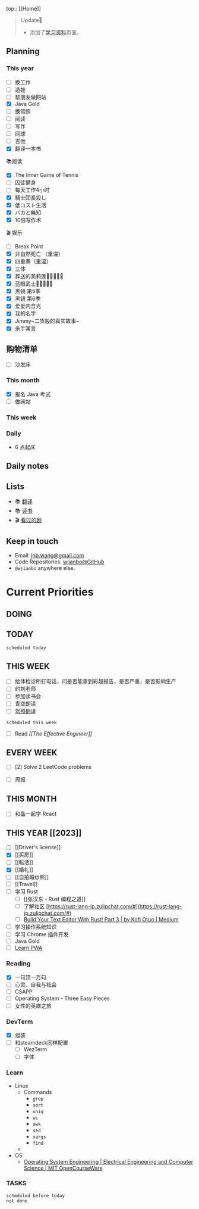 top:: [[Home]]

>Update📢
> - 添加了[学习资料](./lists/learning)页面。

## Planning
### This year

- [ ] 换工作
- [ ] 造娃
- [ ] 帮朋友做网站
- [x] Java Gold
- [ ] 换驾照
- [ ] 阅读
- [ ] 写作
- [ ] 网球
- [ ] 吉他
- [x] 翻译一本书

📚阅读

- [x] The Inner Game of Tennis
- [ ] 囚徒健身
- [ ] 每天工作4小时
- [x] 騎士団長殺し
- [x] 低コスト生活
- [x] バカと無知
- [x] 10倍写作术

🎬 娱乐

- [ ] Break Point 
- [x] 非自然死亡 （重温）
- [x] 四重奏（重温）
- [x] 三体
- [x] 葬送的芙莉莲🌟🌟🌟🌟🌟
- [x] 蓝眼武士🌟🌟🌟🌟🌟
- [x] 黑镜 第5季
- [x] 黑镜 第6季
- [x] 爱爱内含光
- [x] 我的名字
- [x] Jimmy~二货般的真实故事~
- [x] 杀手寓言

## 购物清单

- [ ] 沙发床

### This month

- [x] 报名 Java 考试
- [ ] 做网站

### This week 


### Daily

- 6 点起床
## Daily notes

## Lists

- 📚 [翻译](./lists/translations)
- 📚 [读书](./lists/books)
- 🎬 [看过的剧](./lists/series)

## Keep in touch

- Email: [jnb.wang@gmail.com](mailto:jnb.wang@gmail.com)
- Code Repositories: [wjianbo@GitHub](https://github.com/wjianbo)
- `@wjianbo` anywhere else.

# Current Priorities

## DOING


## TODAY

```tasks
scheduled today
```

## THIS WEEK

- [ ] 给体检诊所打电话，问是否能拿到彩超报告，是否严重，是否影响生产
- [ ] 约刘老师
- [ ] 参加读书会
- [ ] 青空朗读
- [ ] [驾照翻译](https://jafnavi.jp/honyaku/uketuke/mail_registration.php)

```tasks
scheduled this week
```

- [ ] Read *[[The Effective Engineer]]*

## EVERY WEEK
- [ ] [2] Solve 2 LeetCode problems 
- [ ] 周报


## THIS MONTH
- [ ] 和晶一起学 React

## THIS YEAR [[2023]]

- [ ] [[Driver's license]]
- [x] [[买房]]
- [ ] [[転活]]
- [x] [[婚礼]]
- [ ] [[自拍婚纱照]]
- [ ] [[Travel]]
- [ ] 学习 Rust
	- [ ] [[张汉东 - Rust 编程之道]]
	 - [ ] 了解社区 [https://rust-lang-jp.zulipchat.com/#](https://rust-lang-jp.zulipchat.com/#)
	 - [ ] [Build Your Text Editor With Rust! Part 3 | by Kofi Otuo | Medium](https://medium.com/@otukof/b030670fa815)
 - [ ] 学习操作系统知识
 - [ ] 学习 Chrome 插件开发
- [ ] Java Gold
- [ ] [Learn PWA](https://web.dev/learn/pwa/)

### Reading

- [x] 一句顶一万句
- [ ] 心灵、自我与社会
- [ ] CSAPP
- [ ] Operating System - Three Easy Pieces
- [ ] 女性的英雄之旅

### DevTerm
  - [x] 组装
  - [ ] 和steamdeck同样配置
	  - [ ] WezTerm
	  - [ ] 字体
### Learn

- Linux
	- Commands
		- `grep`
		- `sort`
		- `uniq`
		- `wc`
		- `awk`
		- `sed`
		- `xargs`
		- `find`
	- 
- OS
	- [Operating System Engineering | Electrical Engineering and Computer Science | MIT OpenCourseWare](https://ocw.mit.edu/courses/6-828-operating-system-engineering-fall-2012/)

### TASKS

```tasks
scheduled before today
not done
```